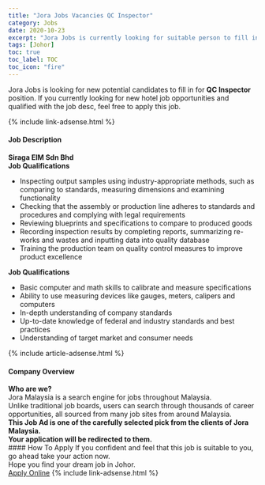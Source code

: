 ```yaml
---
title: "Jora Jobs Vacancies QC Inspector" 
category: Jobs 
date: 2020-10-23 
excerpt: "Jora Jobs is currently looking for suitable person to fill in the QC Inspector which positioned at Johor" 
tags: [Johor] 
toc: true 
toc_label: TOC 
toc_icon: "fire" 
--- 
```


<p>Jora Jobs is looking for new potential candidates to fill in for <b>QC Inspector</b> position. If you currently looking for new hotel job opportunities and qualified with the job desc, feel free to apply this job.
</p>{% include link-adsense.html %} 
<div><div><h4>Job Description</h4></div><div><div><span><div><div><strong>Siraga EIM Sdn Bhd</strong></div><div><strong>Job Qualifications</strong></div><ul><li>Inspecting output samples using industry-appropriate methods, such as comparing to standards, measuring dimensions and examining functionality</li><li>Checking that the assembly or production line adheres to standards and procedures and complying with legal requirements</li><li>Reviewing blueprints and specifications to compare to produced goods</li><li>Recording inspection results by completing reports, summarizing re-works and wastes and inputting data into quality database</li><li>Training the production team on quality control measures to improve product excellence</li></ul><div><strong>Job Qualifications</strong></div><ul><li>Basic computer and math skills to calibrate and measure specifications</li><li>Ability to use measuring devices like gauges, meters, calipers and computers</li><li>In-depth understanding of company standards</li><li>Up-to-date knowledge of federal and industry standards and best practices</li><li>Understanding of target market and consumer needs</li></ul></div></span></div></div></div> 
{% include article-adsense.html %} 
<div><div><h4>Company Overview</h4></div><div><div><span><div><div>
<strong>Who are we?</strong></div>
<div>
	Jora Malaysia is a search engine for jobs throughout Malaysia.<br>
	Unlike traditional job boards, users can search through thousands of career opportunities, all sourced from many job sites from around Malaysia.&#160;</div>
<div>
<div>
<strong>This Job Ad is one of the carefully selected pick from the clients of Jora Malaysia.</strong></div>
<div>
<strong>Your application will be redirected to them.</strong></div>
</div></div></span></div></div></div> 
#### How To Apply 
If you confident and feel that this job is suitable to you, go ahead take your action now. <br/> 
Hope you find your dream job in Johor. <br/> 
<a href="https://www.jobstreet.com.my/en/job/qc-inspector-4410576?jobId=jobstreet-my-job-4410576" class="btn btn--info" target="_blank" rel="nofollow noopenner">Apply Online</a> 
{% include link-adsense.html %} 